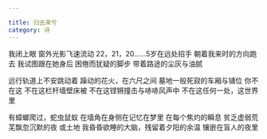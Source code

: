 ```yaml
---

title: 归去来兮
category: 诗
---
```



我闭上眼
窗外光影飞速流动
22，21，20……5岁在远处招手
朝着我来时的方向跑去
我试图跟在她身后
困倦而犹疑的脚步
带着路途的尘灰与油腻

 <!-- more -->
远行轨道上不安跳动着
躁动的花火，在六尺之间
墓地一般死寂的车厢与铺位
你不在这
不在这栏杆墙壁床被
不在这铿锵撞击与哧哧风声中
不在这任何一处，这世界里

有蟑螂爬过，蛇虫鼠蚁
在墙角在身侧在记忆在梦里
在每个焦灼的瞬息
贫乏虚弱荒芜飘忽沉默的夜
或土地
我昏昏欲睡的大脑，残留着夕阳的余温
镶嵌在盲人的夜里
